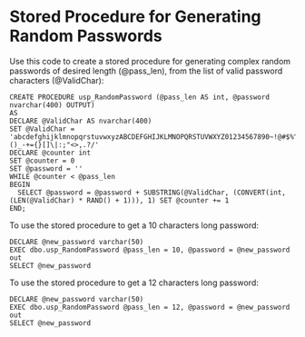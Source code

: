 # Stored Procedure for Generating Random Passwords

Use this code to create a stored procedure for generating complex random passwords of desired length (@pass_len), from the list of valid password characters (@ValidChar):
```
CREATE PROCEDURE usp_RandomPassword (@pass_len AS int, @password nvarchar(400) OUTPUT)
AS
DECLARE @ValidChar AS nvarchar(400)
SET @ValidChar = 'abcdefghijklmnopqrstuvwxyzABCDEFGHIJKLMNOPQRSTUVWXYZ01234567890~!@#$%^&*()_-+={}[]\|:;"<>,.?/'
DECLARE @counter int
SET @counter = 0
SET @password = ''
WHILE @counter < @pass_len 
BEGIN 
  SELECT @password = @password + SUBSTRING(@ValidChar, (CONVERT(int, (LEN(@ValidChar) * RAND() + 1))), 1) SET @counter += 1 
END; 
```

To use the stored procedure to get a 10 characters long password:
```
DECLARE @new_password varchar(50)
EXEC dbo.usp_RandomPassword @pass_len = 10, @password = @new_password out
SELECT @new_password
```

To use the stored procedure to get a 12 characters long password:
```
DECLARE @new_password varchar(50)
EXEC dbo.usp_RandomPassword @pass_len = 12, @password = @new_password out
SELECT @new_password
```
